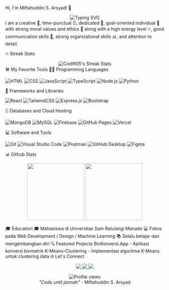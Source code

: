 Hi, I'm Miftahuddin S. Arsyad! 👋
<div align="center"> <img src="https://readme-typing-svg.herokuapp.com?font=Fira+Code&pause=1000&color=FFAC1C&center=true&vCenter=true&random=false&width=435&lines=Always+code+until+jannah" alt="Typing SVG" /> </div>
I am a creative 🎨, time-punctual ⏰, dedicated 🚀, goal-oriented individual 🎯 with strong moral values and ethics 👔 along with a high energy level ⚡, good communication skills 💬, strong organizational skills 📊, and attention to detail.

🔥 Streak Stats
<div align="center"> <img src="https://github-readme-streak-stats.herokuapp.com/?user=Codift05&theme=dark&hide_border=true" alt="Codift05's Streak Stats" /> </div>
🛠️ My Favorite Tools
👨‍💻 Programming Languages
<p> <img alt="HTML" src="https://img.shields.io/badge/HTML-E34F26.svg?logo=html5&logoColor=white"> <img alt="CSS" src="https://img.shields.io/badge/CSS-1572B6.svg?logo=css3&logoColor=white"> <img alt="JavaScript" src="https://img.shields.io/badge/JavaScript-F7DF1E.svg?logo=javascript&logoColor=black"> <img alt="TypeScript" src="https://img.shields.io/badge/TypeScript-007ACC.svg?logo=typescript&logoColor=white"> <img alt="Node.js" src="https://img.shields.io/badge/Node.js-43853D.svg?logo=node.js&logoColor=white"> <img alt="Python" src="https://img.shields.io/badge/Python-14354C.svg?logo=python&logoColor=white"> </p>
🧰 Frameworks and Libraries
<p> <img alt="React" src="https://img.shields.io/badge/React-20232a.svg?logo=react&logoColor=%2361DAFB"> <img alt="TailwindCSS" src="https://img.shields.io/badge/Tailwind%20CSS-38B2AC.svg?logo=tailwind-css&logoColor=white"> <img alt="Express.js" src="https://img.shields.io/badge/Express.js-404d59.svg?logo=express&logoColor=white"> <img alt="Bootstrap" src="https://img.shields.io/badge/Bootstrap-7952B3.svg?logo=bootstrap&logoColor=white"> </p>
🗄️ Databases and Cloud Hosting
<p> <img alt="MongoDB" src ="https://img.shields.io/badge/MongoDB-4ea94b.svg?logo=mongodb&logoColor=white"> <img alt="MySQL" src="https://img.shields.io/badge/MySQL-00f.svg?logo=mysql&logoColor=white"> <img alt="Firebase" src="https://img.shields.io/badge/Firebase-039BE5.svg?logo=Firebase&logoColor=white"> <img alt="GitHub Pages" src="https://img.shields.io/badge/GitHub%20Pages-327FC7.svg?logo=github&logoColor=white"> <img alt="Vercel" src="https://img.shields.io/badge/Vercel-000000.svg?logo=vercel&logoColor=white"> </p>
💻 Software and Tools
<p> <img alt="Git" src="https://img.shields.io/badge/Git-F05033.svg?logo=git&logoColor=white"> <img alt="Visual Studio Code" src="https://img.shields.io/badge/Visual%20Studio%20Code-0078d7.svg?logo=visual-studio-code&logoColor=white"> <img alt="Postman" src="https://img.shields.io/badge/Postman-FF6C37?logo=postman&logoColor=white"> <img alt="GitHub Desktop" src="https://img.shields.io/badge/GitHub%20Desktop-8034A9.svg?logo=github&logoColor=white"> <img alt="Figma" src="https://img.shields.io/badge/Figma-F24E1E.svg?logo=figma&logoColor=white"> </p>
📊 Github Stats
<p align="center"> <img height="180em" src="https://github-readme-stats.vercel.app/api?username=Codift05&show_icons=true&theme=dark&hide_border=true&include_all_commits=true&count_private=true"/> <img height="180em" src="https://github-readme-stats.vercel.app/api/top-langs/?username=Codift05&layout=compact&theme=dark&hide_border=true"/> </p>
🎓 Education
🎓 Mahasiswa di Universitas Sam Ratulangi Manado
💻 Fokus pada Web Development / Design / Machine Learning
📚 Selalu belajar dan mengembangkan diri
🔍 Featured Projects
BioKonversi.App - Aplikasi konversi biometrik
K-Means-Clustering - Implementasi algoritma K-Means untuk clustering data
🌐 Let's Connect
<p align="center"> <a href="https://www.instagram.com/mfthsarsyd"> <img src="https://img.shields.io/badge/-Instagram-E4405F?style=for-the-badge&logo=instagram&logoColor=white"/> </a> <a href="mailto:miftahsarsyd@gmail.com"> <img src="https://img.shields.io/badge/-Gmail-D14836?style=for-the-badge&logo=gmail&logoColor=white"/> </a> <a href="https://github.com/Codift05"> <img src="https://img.shields.io/badge/-Github-181717?style=for-the-badge&logo=github&logoColor=white"/> </a> </p>
<div align="center"> <img src="https://komarev.com/ghpvc/?username=Codift05&style=flat-square&color=blue" alt="Profile views"/> <br> <i>"Code until jannah"</i> - Miftahuddin S. Arsyad </div>
